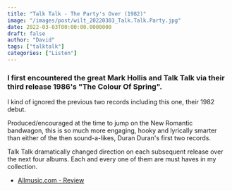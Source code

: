 ```yaml
---
title: "Talk Talk - The Party's Over (1982)"
image: "/images/post/wilt_20220303_Talk.Talk.Party.jpg"
date: 2022-03-03T00:00:00.0000000
draft: false
author: "David"
tags: ["talktalk"]
categories: ["Listen"]
---
```

### I first encountered the great Mark Hollis and Talk Talk via their third release 1986's "The Colour Of Spring". 

 I kind of ignored the previous two records including this one, their 1982 debut. 

 Produced/encouraged at the time to jump on the New Romantic bandwagon, this is so much more engaging, hooky and lyrically smarter than either of the then sound-a-likes, Duran Duran's first two records.

 Talk Talk dramatically changed direction on each subsequent release over the next four albums. Each and every one of them are must haves in my collection.

-  [Allmusic.com - Review](https://www.allmusic.com/album/the-partys-over-mw0000192117)